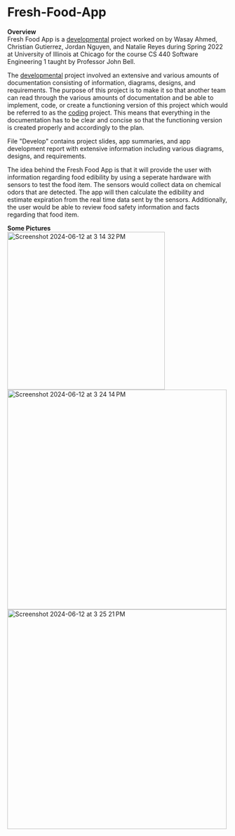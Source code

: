 # Fresh-Food-App

<b>Overview</b><br>
Fresh Food App is a <ins>developmental</ins> project worked on by Wasay Ahmed, Christian Gutierrez, Jordan Nguyen, and Natalie Reyes during Spring 2022 at University of Illinois at Chicago for the course CS 440 Software Engineering 1 taught by Professor John Bell. 

The <ins>developmental</ins> project involved an extensive and various amounts of documentation consisting of information, diagrams, designs, and requirements. The purpose of this project is to make it so that another team can read through the various amounts of documentation and be able to implement, code, or create a functioning version of this project which would be referred to as the <ins>coding</ins> project. This means that everything in the documentation has to be clear and concise so that the functioning version is created properly and accordingly to the plan.

File "Develop" contains project slides, app summaries, and app development report with extensive information including various diagrams, designs, and requirements.


The idea behind the Fresh Food App is that it will provide the user with information regarding food edibility by using a seperate hardware with sensors to test the food item. The sensors would collect data on chemical odors that are detected. The app will then calculate the edibility and estimate expiration from the real time data sent by the sensors. Additionally, the user would be able to review food safety information and facts regarding that food item.

<b>Some Pictures</b><br>
<img width="359" alt="Screenshot 2024-06-12 at 3 14 32 PM" src="https://github.com/Wasay-A/Fresh-Food-App/assets/98603984/e60a430b-4743-4773-9cfa-0a589ab3ab89"><br>
<img width="500" alt="Screenshot 2024-06-12 at 3 24 14 PM" src="https://github.com/Wasay-A/Fresh-Food-App/assets/98603984/c329596c-e3b6-425b-adc2-b42b26dc334a"><br>
<img width="500" alt="Screenshot 2024-06-12 at 3 25 21 PM" src="https://github.com/Wasay-A/Fresh-Food-App/assets/98603984/d4eabcbb-97fc-4bcf-a517-6db21b7f2dd9">

